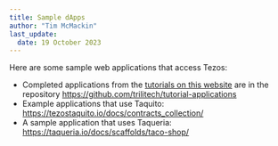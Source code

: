 ```yaml
---
title: Sample dApps
author: "Tim McMackin"
last_update:
  date: 19 October 2023
---
```


Here are some sample web applications that access Tezos:

- Completed applications from the [tutorials on this website](/tutorials/) are in the repository https://github.com/trilitech/tutorial-applications
- Example applications that use Taquito: https://tezostaquito.io/docs/contracts_collection/
- A sample application that uses Taqueria: https://taqueria.io/docs/scaffolds/taco-shop/
